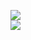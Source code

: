 [![](https://img.shields.io/badge/Made%20With-Github%20Spray-lightgrey.svg?style=for-the-badge&logo=github)](https://github.com/Annihil/github-spray#11074)  
[![](https://i.imgur.com/2DrTn0Z.gif)](https://github.com/Annihil/github-spray)